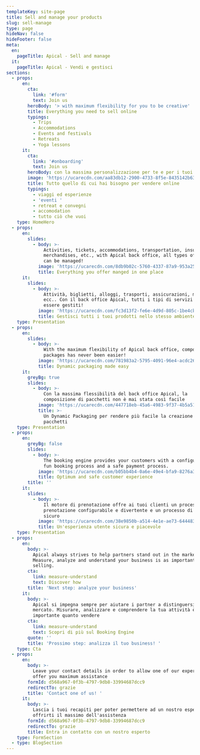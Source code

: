 ```yaml
---
templateKey: site-page
title: Sell and manage your products
slug: sell-manage
type: page
hideNav: false
hideFooter: false
meta:
  en:
    pageTitle: Apical - Sell and manage
  it:
    pageTitle: Apical - Vendi e gestisci
sections:
  - props:
      en:
        cta:
          link: '#form'
          text: Join us
        heroBody: '> with maximum flexibility for you to be creative'
        title: Everything you need to sell online
        typings:
          - Trips
          - Accommodations
          - Events and festivals
          - Retreats
          - Yoga lessons
      it:
        cta:
          link: '#onboarding'
          text: Join us
        heroBody: con la massima personalizzazione per te e per i tuoi clienti
        image: 'https://ucarecdn.com/aa83db12-2900-4733-8f5e-8435142b6303/'
        title: Tutto quello di cui hai bisogno per vendere online
        typings:
          - viaggi ed esperienze
          - 'eventi '
          - retreat e convegni
          - accomodation
          - tutto ciò che vuoi
    type: HomeHero
  - props:
      en:
        slides:
          - body: >-
              Activities, tickets, accommodations, transportation, insurances,
              merchandises, etc., with Apical back office, all types of services
              can be managed!
            image: 'https://ucarecdn.com/8db9b02c-5760-4337-87a9-953a2594ebc2/'
            title: Everything you offer manged in one place
      it:
        slides:
          - body: >-
              Attività, biglietti, alloggi, trasporti, assicurazioni, merci,
              ecc.. Con il back office Apical, tutti i tipi di servizi possono
              essere gestiti!
            image: 'https://ucarecdn.com/fc3d13f2-fe6e-4d9d-805c-1be4cb3d7e32/'
            title: Gestisci tutti i tuoi prodotti nello stesso ambiente
    type: Presentation
  - props:
      en:
        slides:
          - body: >-
              With the maximum flexibility of Apical back office, composing
              packages has never been easier!
            image: 'https://ucarecdn.com/781983a2-5795-4091-96e4-acdc26de0eb8/'
            title: Dynamic packaging made easy
      it:
        greyBg: true
        slides:
          - body: >-
              Con la massima flessibilità del back office Apical, la
              composizione di pacchetti non è mai stata così facile
            image: 'https://ucarecdn.com/447718eb-45a6-4983-9f37-4b5a519a8989/'
            title: >-
              Un Dynamic Packaging per rendere più facile la creazione di
              pacchetti
    type: Presentation
  - props:
      en:
        greyBg: false
        slides:
          - body: >-
              The booking engine provides your customers with a configurable and
              fun booking process and a safe payment process.
            image: 'https://ucarecdn.com/b05bb4b4-0a6e-49e4-bfa9-8276a372e6a0/'
            title: Optimum and safe customer experience
        title: ''
      it:
        slides:
          - body: >-
              Il motore di prenotazione offre ai tuoi clienti un processo di
              prenotazione configurabile e divertente e un processo di pagamento
              sicuro
            image: 'https://ucarecdn.com/38e9850b-a514-4e1e-ae73-644483a6d142/'
            title: Un'esperienza utente sicura e piacevole
    type: Presentation
  - props:
      en:
        body: >-
          Apical always strives to help partners stand out in the market.
          Measure, analyze and understand your business is as important as
          selling.
        cta:
          link: measure-understand
          text: Discover how
        title: 'Next step: analyze your business'
      it:
        body: >-
          Apical si impegna sempre per aiutare i partner a distinguersi nel
          mercato. Misurare, analizzare e comprendere la tua attività è
          importante quanto vendere
        cta:
          link: measure-understand
          text: Scopri di più sul Booking Engine
        quote: ''
        title: 'Prossimo step: analizza il tuo business! '
    type: Cta
  - props:
      en:
        body: >-
          Leave your contact details in order to allow one of our experts to
          offer you maximum assistance
        formId: d568a967-0f3b-4797-9db8-33994687dcc9
        redirectTo: grazie
        title: 'Contact one of us! '
      it:
        body: >-
          Lascia i tuoi recapiti per poter permettere ad un nostro esperto di
          offrirti il massimo dell'assistenza
        formId: d568a967-0f3b-4797-9db8-33994687dcc9
        redirectTo: grazie
        title: Entra in contatto con un nostro esperto
    type: FormSection
  - type: BlogSection
---
```


